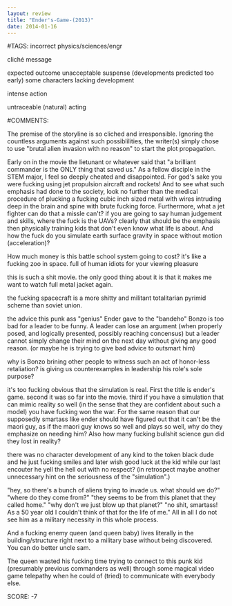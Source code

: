 ```yaml
---
layout: review
title: "Ender's-Game-(2013)"
date: 2014-01-16
---
```


#TAGS:
incorrect physics/sciences/engr

cliché message

expected outcome
unacceptable suspense (developments predicted too early)
some characters lacking development

intense action

untraceable (natural) acting

#COMMENTS:

The premise of the storyline is so cliched and irresponsible. Ignoring the countless arguments against such possiblilities, the writer(s) simply chose to use "brutal alien invasion with no reason" to start the plot propagation.

Early on in the movie the lietunant or whatever said that "a brilliant commander is the ONLY thing that saved us." As a fellow disciple in the STEM major, I feel so deeply cheated and disappointed. For god's sake you were fucking using jet propulsion aircraft and rockets! And to see what such emphasis had done to the society, look no further than the medical procedure of plucking a fucking cubic inch sized metal with wires intruding deep in the brain and spine with brute fucking force. Furthermore, what a jet fighter can do that a missle can't? if you are going to say human judgement and skills, where the fuck is the UAVs? clearly that should be the emphasis then physically training kids that don't even know what life is about. And how the fuck do you simulate earth surface gravity in space without motion (acceleration)?

How much money is this battle school system going to cost? it's like a fucking zoo in space. full of human idiots for your viewing pleasure

this is such a shit movie. the only good thing about it is that it makes me want to watch full metal jacket again.

the fucking spacecraft is a more shitty and militant totalitarian pyrimid scheme than soviet union.

the advice this punk ass "genius" Ender gave to the "bandeho" Bonzo is too bad for a leader to be funny. A leader can lose an argument (when properly posed, and logically presented, possibly reaching concensus) but a leader cannot simply change their mind on the next day without giving any good reason. (or maybe he is trying to give bad advice to outsmart him)

why is Bonzo brining other people to witness such an act of honor-less retaliation? is giving us counterexamples in leadership his role's sole purpose?

it's too fucking obvious that the simulation is real. First the title is ender's game. second it was so far into the movie. third if you have a simulation that can mimic reality so well (in the sense that they are confident about such a model) you have fucking won the war. For the same reason that our supposedly smartass like ender should have figured out that it can't be the maori guy, as if the maori guy knows so well and plays so well, why do they emphasize on needing him? Also how many fucking bullshit science gun did they lost in reality?

there was no character development of any kind to the token black dude and he just fucking smiles and later wish good luck at the kid while our last encouter he yell the hell out with no respect? (in retrospect maybe another unnecessary hint on the seriousness of the "simulation".)

"hey, so there's a bunch of aliens trying to invade us. what should we do?"
"where do they come from?"
"they seems to be from this planet that they called home."
"why don't we just blow up that planet?"
"no shit, smartass! As a 50 year old I couldn't think of that for the life of me."
All in all I do not see him as a military necessity in this whole process.

And a fucking enemy queen (and queen baby) lives literally in the building/structure right next to a military base without being discovered. You can do better uncle sam.

The queen wasted his fucking time trying to connect to this punk kid (presumably previous commanders as well) through some magical video game telepathy when he could of (tried) to communicate with everybody else.





SCORE:
-7
